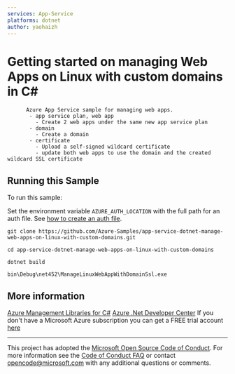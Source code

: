 ```yaml
---
services: App-Service
platforms: dotnet
author: yaohaizh
---
```


# Getting started on managing Web Apps on Linux with custom domains in C# #

          Azure App Service sample for managing web apps.
           - app service plan, web app
             - Create 2 web apps under the same new app service plan
           - domain
             - Create a domain
           - certificate
             - Upload a self-signed wildcard certificate
             - update both web apps to use the domain and the created wildcard SSL certificate


## Running this Sample ##

To run this sample:

Set the environment variable `AZURE_AUTH_LOCATION` with the full path for an auth file. See [how to create an auth file](https://github.com/Azure/azure-libraries-for-net/blob/master/AUTH.md).

    git clone https://github.com/Azure-Samples/app-service-dotnet-manage-web-apps-on-linux-with-custom-domains.git

    cd app-service-dotnet-manage-web-apps-on-linux-with-custom-domains
  
    dotnet build
    
    bin\Debug\net452\ManageLinuxWebAppWithDomainSsl.exe

## More information ##

[Azure Management Libraries for C#](https://github.com/Azure/azure-sdk-for-net/tree/Fluent)
[Azure .Net Developer Center](https://azure.microsoft.com/en-us/develop/net/)
If you don't have a Microsoft Azure subscription you can get a FREE trial account [here](http://go.microsoft.com/fwlink/?LinkId=330212)

---

This project has adopted the [Microsoft Open Source Code of Conduct](https://opensource.microsoft.com/codeofconduct/). For more information see the [Code of Conduct FAQ](https://opensource.microsoft.com/codeofconduct/faq/) or contact [opencode@microsoft.com](mailto:opencode@microsoft.com) with any additional questions or comments.